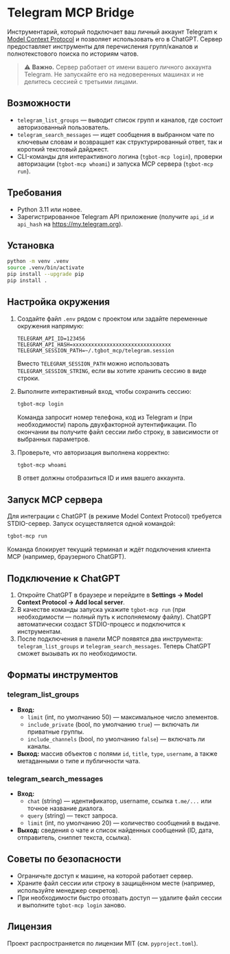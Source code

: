 # Telegram MCP Bridge

Инструментарий, который подключает ваш личный аккаунт Telegram к [Model Context Protocol](https://github.com/modelcontextprotocol) и позволяет использовать его в ChatGPT. Сервер предоставляет инструменты для перечисления групп/каналов и полнотекстового поиска по историям чатов.

> ⚠️ **Важно.** Сервер работает от имени вашего личного аккаунта Telegram. Не запускайте его на недоверенных машинах и не делитесь сессией с третьими лицами.

## Возможности

- `telegram_list_groups` — выводит список групп и каналов, где состоит авторизованный пользователь.
- `telegram_search_messages` — ищет сообщения в выбранном чате по ключевым словам и возвращает как структурированный ответ, так и короткий текстовый дайджест.
- CLI-команды для интерактивного логина (`tgbot-mcp login`), проверки авторизации (`tgbot-mcp whoami`) и запуска MCP сервера (`tgbot-mcp run`).

## Требования

- Python 3.11 или новее.
- Зарегистрированное Telegram API приложение (получите `api_id` и `api_hash` на <https://my.telegram.org>). 

## Установка

```bash
python -m venv .venv
source .venv/bin/activate
pip install --upgrade pip
pip install .
```

## Настройка окружения

1. Создайте файл `.env` рядом с проектом или задайте переменные окружения напрямую:

   ```env
   TELEGRAM_API_ID=123456
   TELEGRAM_API_HASH=xxxxxxxxxxxxxxxxxxxxxxxxxxxxxxxx
   TELEGRAM_SESSION_PATH=~/.tgbot_mcp/telegram.session
   ```

   Вместо `TELEGRAM_SESSION_PATH` можно использовать `TELEGRAM_SESSION_STRING`, если вы хотите хранить сессию в виде строки.

2. Выполните интерактивный вход, чтобы сохранить сессию:

   ```bash
   tgbot-mcp login
   ```

   Команда запросит номер телефона, код из Telegram и (при необходимости) пароль двухфакторной аутентификации. По окончании вы получите файл сессии либо строку, в зависимости от выбранных параметров.

3. Проверьте, что авторизация выполнена корректно:

   ```bash
   tgbot-mcp whoami
   ```

   В ответ должны отобразиться ID и имя вашего аккаунта.

## Запуск MCP сервера

Для интеграции с ChatGPT (в режиме Model Context Protocol) требуется STDIO-сервер. Запуск осуществляется одной командой:

```bash
tgbot-mcp run
```

Команда блокирует текущий терминал и ждёт подключения клиента MCP (например, браузерного ChatGPT).

## Подключение к ChatGPT

1. Откройте ChatGPT в браузере и перейдите в **Settings → Model Context Protocol → Add local server**.
2. В качестве команды запуска укажите `tgbot-mcp run` (при необходимости — полный путь к исполняемому файлу). ChatGPT автоматически создаст STDIO-процесс и подключится к инструментам.
3. После подключения в панели MCP появятся два инструмента: `telegram_list_groups` и `telegram_search_messages`. Теперь ChatGPT сможет вызывать их по необходимости.

## Форматы инструментов

### telegram_list_groups

- **Вход:**
  - `limit` (int, по умолчанию 50) — максимальное число элементов.
  - `include_private` (bool, по умолчанию `true`) — включать ли приватные группы.
  - `include_channels` (bool, по умолчанию `false`) — включать ли каналы.
- **Выход:** массив объектов с полями `id`, `title`, `type`, `username`, а также метаданными о типе и публичности чата.

### telegram_search_messages

- **Вход:**
  - `chat` (string) — идентификатор, username, ссылка `t.me/...` или точное название диалога.
  - `query` (string) — текст запроса.
  - `limit` (int, по умолчанию 20) — количество сообщений в выдаче.
- **Выход:** сведения о чате и список найденных сообщений (ID, дата, отправитель, сниппет текста, ссылка).

## Советы по безопасности

- Ограничьте доступ к машине, на которой работает сервер.
- Храните файл сессии или строку в защищённом месте (например, используйте менеджер секретов).
- При необходимости быстро отозвать доступ — удалите файл сессии и выполните `tgbot-mcp login` заново.

## Лицензия

Проект распространяется по лицензии MIT (см. `pyproject.toml`).
